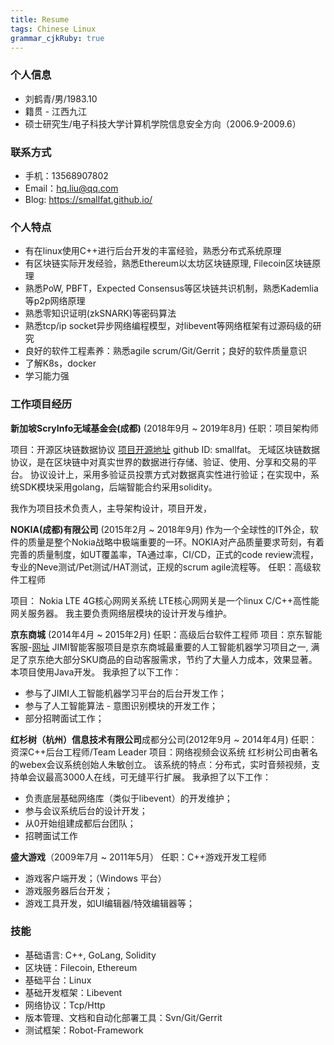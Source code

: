 ```yaml
---
title: Resume
tags: Chinese Linux
grammar_cjkRuby: true
---
```




### 个人信息

- 刘鹤青/男/1983.10
- 籍贯 - 江西九江
- 硕士研究生/电子科技大学计算机学院信息安全方向（2006.9-2009.6）


### 联系方式
- 手机：13568907802
- Email：hq.liu@qq.com
- Blog: https://smallfat.github.io/

### 个人特点
- 有在linux使用C++进行后台开发的丰富经验，熟悉分布式系统原理
- 有区块链实际开发经验，熟悉Ethereum以太坊区块链原理, Filecoin区块链原理
- 熟悉PoW, PBFT，Expected Consensus等区块链共识机制，熟悉Kademlia等p2p网络原理
- 熟悉零知识证明(zkSNARK)等密码算法
- 熟悉tcp/ip socket异步网络编程模型，对libevent等网络框架有过源码级的研究
- 良好的软件工程素养：熟悉agile scrum/Git/Gerrit；良好的软件质量意识
- 了解K8s，docker
- 学习能力强
 
### 工作项目经历

**新加坡ScryInfo无域基金会(成都)** (2018年9月 ~ 2019年8月)
任职：项目架构师

项目：开源区块链数据协议  [项目开源地址](https://github.com/scryinfo/dp) github ID: smallfat。
无域区块链数据协议，是在区块链中对真实世界的数据进行存储、验证、使用、分享和交易的平台。
协议设计上，采用多验证员投票方式对数据真实性进行验证；在实现中，系统SDK模块采用golang，后端智能合约采用solidity。

我作为项目技术负责人，主导架构设计，项目开发，

**NOKIA(成都)有限公司** (2015年2月 ~ 2018年9月)
作为一个全球性的IT外企，软件的质量是整个Nokia战略中极端重要的一环。NOKIA对产品质量要求苛刻，有着完善的质量制度，如UT覆盖率，TA通过率，CI/CD，正式的code review流程，专业的Neve测试/Pet测试/HAT测试，正规的scrum agile流程等。
任职：高级软件工程师

项目： Nokia LTE 4G核心网网关系统
LTE核心网网关是一个linux C/C++高性能网关服务器。
我主要负责网络层模块的设计开发与维护。

**京东商城** (2014年4月 ~ 2015年2月)
任职：高级后台软件工程师
项目：京东智能客服-[网址](http://jimi1.jd.com/)
JIMI智能客服项目是京东商城最重要的人工智能机器学习项目之一, 满足了京东绝大部分SKU商品的自动客服需求，节约了大量人力成本，效果显著。本项目使用Java开发。
我承担了以下工作：
- 参与了JIMI人工智能机器学习平台的后台开发工作；
- 参与了人工智能算法 - 意图识别模块的开发工作；
- 部分招聘面试工作；


**红杉树（杭州）信息技术有限公司**成都分公司(2012年9月 ~ 2014年4月)
任职：资深C++后台工程师/Team Leader
项目：网络视频会议系统
红杉树公司由著名的webex会议系统创始人朱敏创立。
该系统的特点：分布式，实时音频视频，支持单会议最高3000人在线，可无缝平行扩展。
我承担了以下工作：
- 负责底层基础网络库（类似于libevent）的开发维护；
- 参与会议系统后台的设计开发；
- 从0开始组建成都后台团队；
- 招聘面试工作

**盛大游戏**（2009年7月 ~ 2011年5月）
任职：C++游戏开发工程师
- 游戏客户端开发；（Windows 平台）
- 游戏服务器后台开发；
- 游戏工具开发，如UI编辑器/特效编辑器等；

### 技能
- 基础语言: C++, GoLang, Solidity
- 区块链：Filecoin, Ethereum
- 基础平台：Linux
- 基础开发框架：Libevent
- 网络协议：Tcp/Http
- 版本管理、文档和自动化部署工具：Svn/Git/Gerrit
- 测试框架：Robot-Framework
